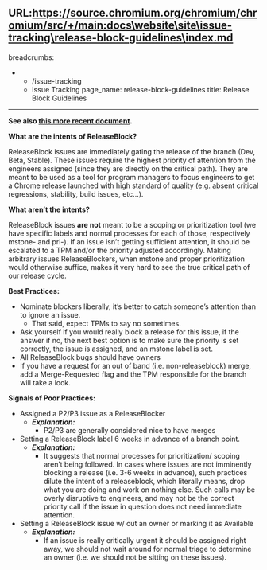 URL:https://source.chromium.org/chromium/chromium/src/+/main:docs\website\site\issue-tracking\release-block-guidelines\index.md
---
breadcrumbs:
- - /issue-tracking
  - Issue Tracking
page_name: release-block-guidelines
title: Release Block Guidelines
---

**See also [this more recent document](https://chromium.googlesource.com/chromium/src/+/HEAD/docs/process/release_blockers.md).**

**What are the intents of ReleaseBlock?**

ReleaseBlock issues are immediately gating the release of the branch (Dev, Beta,
Stable). These issues require the highest priority of attention from the
engineers assigned (since they are directly on the critical path). They are
meant to be used as a tool for program managers to focus engineers to get a
Chrome release launched with high standard of quality (e.g. absent critical
regressions, stability, build issues, etc...).

**What aren’t the intents?**

ReleaseBlock issues **are not** meant to be a scoping or prioritization tool (we
have specific labels and normal processes for each of those, respectively
mstone- and pri-). If an issue isn’t getting sufficient attention, it should be
escalated to a TPM and/or the priority adjusted accordingly. Making arbitrary
issues ReleaseBlockers, when mstone and proper prioritization would otherwise
suffice, makes it very hard to see the true critical path of our release cycle.

**Best Practices:**

*   Nominate blockers liberally, it’s better to catch someone’s
            attention than to ignore an issue.
    *   That said, expect TPMs to say no sometimes.
*   Ask yourself if you would really block a release for this issue, if
            the answer if no, the next best option is to make sure the priority
            is set correctly, the issue is assigned, and an mstone label is set.
*   All ReleaseBlock bugs should have owners
*   If you have a request for an out of band (i.e. non-releaseblock)
            merge, add a Merge-Requested flag and the TPM responsible for the
            branch will take a look.

**Signals of Poor Practices:**

*   Assigned a P2/P3 issue as a ReleaseBlocker
    *   ***Explanation:***
        *   P2/P3 are generally considered nice to have merges
*   Setting a ReleaseBlock label 6 weeks in advance of a branch point.
    *   ***Explanation:***
        *   It suggests that normal processes for prioritization/
                    scoping aren’t being followed. In cases where issues are not
                    imminently blocking a release (i.e. 3-6 weeks in advance),
                    such practices dilute the intent of a releaseblock, which
                    literally means, drop what you are doing and work on nothing
                    else. Such calls may be overly disruptive to engineers, and
                    may not be the correct priority call if the issue in
                    question does not need immediate attention.
*   Setting a ReleaseBlock issue w/ out an owner or marking it as
            Available
    *   ***Explanation:***
        *   If an issue is really critically urgent it should be
                    assigned right away, we should not wait around for normal
                    triage to determine an owner (i.e. we should not be sitting
                    on these issues).
